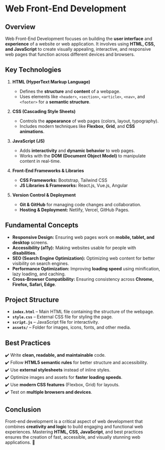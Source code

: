 # **Web Front-End Development**

## **Overview**
Web Front-End Development focuses on building the **user interface** and **experience** of a website or web application. It involves using **HTML, CSS, and JavaScript** to create visually appealing, interactive, and responsive web pages that function across different devices and browsers.

## **Key Technologies**
1. **HTML (HyperText Markup Language)**  
   - Defines the **structure** and **content** of a webpage.  
   - Uses elements like `<header>`, `<section>`, `<article>`, `<nav>`, and `<footer>` for a **semantic structure**.  

2. **CSS (Cascading Style Sheets)**  
   - Controls the **appearance** of web pages (colors, layout, typography).  
   - Includes modern techniques like **Flexbox**, **Grid**, and **CSS animations**.  

3. **JavaScript (JS)**  
   - Adds **interactivity** and **dynamic behavior** to web pages.  
   - Works with the **DOM (Document Object Model)** to manipulate content in real-time.  

4. **Front-End Frameworks & Libraries**  
   - **CSS Frameworks:** Bootstrap, Tailwind CSS  
   - **JS Libraries & Frameworks:** React.js, Vue.js, Angular  

5. **Version Control & Deployment**  
   - **Git & GitHub** for managing code changes and collaboration.  
   - **Hosting & Deployment:** Netlify, Vercel, GitHub Pages.  

## **Fundamental Concepts**
- **Responsive Design:** Ensuring web pages work on **mobile, tablet, and desktop** screens.  
- **Accessibility (a11y):** Making websites usable for people with **disabilities**.  
- **SEO (Search Engine Optimization):** Optimizing web content for better visibility on search engines.  
- **Performance Optimization:** Improving **loading speed** using minification, lazy loading, and caching.  
- **Cross-Browser Compatibility:** Ensuring consistency across **Chrome, Firefox, Safari, Edge**.  

## **Project Structure**
- **`index.html`** – Main HTML file containing the structure of the webpage.  
- **`style.css`** – External CSS file for styling the page.  
- **`script.js`** – JavaScript file for interactivity.  
- **`assets/`** – Folder for images, icons, fonts, and other media.  

## **Best Practices**
✔️ Write **clean, readable, and maintainable** code.  
✔️ Follow **HTML5 semantic rules** for better structure and accessibility.  
✔️ Use **external stylesheets** instead of inline styles.  
✔️ Optimize images and assets for **faster loading speeds**.  
✔️ Use **modern CSS features** (Flexbox, Grid) for layouts.  
✔️ Test on **multiple browsers and devices**.  

## **Conclusion**
Front-end development is a critical aspect of web development that combines **creativity and logic** to build engaging and functional web experiences. Mastering **HTML, CSS, JavaScript**, and best practices ensures the creation of fast, accessible, and visually stunning web applications. 🚀  
